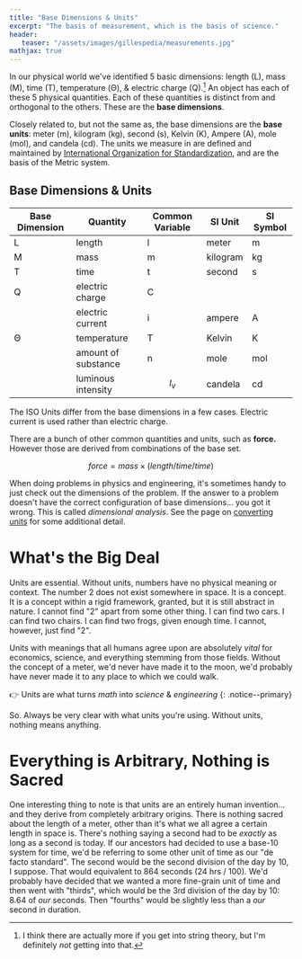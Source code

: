 ```yaml
---
title: "Base Dimensions & Units"
excerpt: "The basis of measurement, which is the basis of science."
header:
   teaser: "/assets/images/gillespedia/measurements.jpg"
mathjax: true
---
```


In our physical world we've identified 5 basic dimensions: length (L), mass (M), time (T), temperature (Θ), & electric charge (Q).[^1] An object has each of these 5 physical quantities. Each of these quantities is distinct from and orthogonal to the others. These are the **base dimensions**.

Closely related to, but not the same as, the base dimensions are the **base units**: meter (m), kilogram (kg), second (s), Kelvin (K), Ampere (A), mole (mol), and candela (cd). The units we measure in are defined and maintained by [International Organization for Standardization](https://www.iso.org/home.html), and are the basis of the Metric system.

## Base Dimensions & Units

| Base Dimension | Quantity            | Common Variable | SI Unit  | SI Symbol |
|----------------|---------------------|-----------------|----------|-----------|
| L              | length              | l               | meter    | m         |
| M              | mass                | m               | kilogram | kg        |
| T              | time                | t               | second   | s         |
| Q              | electric charge     | C               |          |           |
|                | electric current    | i               | ampere   | A         |
| Θ              | temperature         | T               | Kelvin   | K         |
|                | amount of substance | n               | mole     | mol       |
|                | luminous intensity  | $$l_v$$         | candela  | cd        |

The ISO Units differ from the base dimensions in a few cases. Electric current is used rather than electric charge.

There are a bunch of other common quantities and units, such as **force.** However those are derived from combinations of the base set. 

$$force = mass\times(length/time/time)$$

When doing problems in physics and engineering, it's sometimes handy to just check out the dimensions of the problem. If the answer to a problem doesn't have the correct configuration of base dimensions... you got it wrong. This is called *dimensional analysis*. See the page on [converting units](https://www.notion.so/Unit-conversions-7975a4e9685d47cf9488899d81ba0d89) for some additional detail.

# What's the Big Deal

Units are essential. Without units, numbers have no physical meaning or context. The number 2 does not exist somewhere in space. It is a concept. It is a concept within a rigid framework, granted, but it is still abstract in nature. I cannot find "2" apart from some other thing. I can find two cars. I can find two chairs. I can find two frogs, given enough time. I cannot, however, just find "2". 

Units with meanings that all humans agree upon are absolutely *vital* for economics, science, and everything stemming from those fields. Without the concept of a meter, we'd never have made it to the moon, we'd probably have never made it to any place to which we could walk.

👉 Units are what turns *math* into *science* & *engineering*
{: .notice--primary}

So. Always be very clear with what units you're using. Without units, nothing means anything.

# Everything is Arbitrary, Nothing is Sacred

One interesting thing to note is that units are an entirely human invention... and they derive from completely arbitrary origins. There is nothing sacred about the length of a meter, other than it's what we all agree a certain length in space is. There's nothing saying a second had to be *exactly* as long as a second is today. If our ancestors had decided to use a base-10 system for time, we'd be referring to some other unit of time as our "de facto standard". The second would be the second division of the day by 10, I suppose. That would equivalent to 864 seconds (24 hrs / 100). We'd probably have decided that we wanted a more fine-grain unit of time and then went with "thirds", which would be the 3rd division of the day by 10: 8.64 of *our* seconds. Then "fourths" would be slightly less than a *our* second in duration.

[^1]: I think there are actually more if you get into string theory, but I'm definitely *not* getting into that.